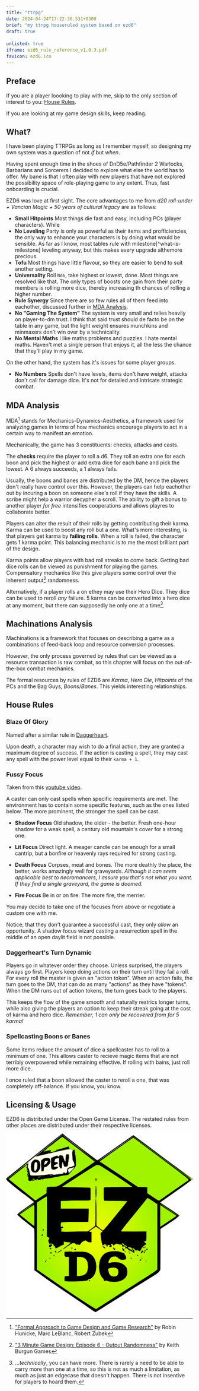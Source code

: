 ```yaml
---
title: "ttrpg"
date: 2024-04-24T17:22:30.531+0300
brief: "my ttrpg houseruled system based on ezd6" 
draft: true

unlisted: true
iframe: ezd6_rule_reference_v1.0.3.pdf
favicon: ezd6.ico
---
```


## Preface

If you are a player loooking to play with me, skip to the only section of interest to you: [House Rules](#house-rules).

If you are looking at my game design skills, keep reading.

## What?

I have been playing TTRPGs as long as I remember myself, so designing my own system was a question of not *if* but *when*.

Having spent enough time in the shoes of DnD5e/Pathfinder 2 Warlocks, Barbarians and Sorcerers I decided to explore what else the world has to offer. My bane is that I often play with new players that have not explored the possibility space of role-playing game to any extent. Thus, fast onboarding is crucial.

EZD6 was love at first sight. The core advantages to me from *d20 roll-under + Vancian Magic + 50 years of cultural legacy* are as follows:

* **Small Hitpoints** Most things die fast and easy, including PCs (player characters). While 
* **No Leveling** Party is only as powerful as their items and profficiencies, the only way to enhance your characters is by doing what would be sensible. As far as I know, most tables rule with milestone[^what-is-milestone] leveling anyway, but this makes every upgrade althemore precious.
* **Tofu** Most things have little flavour, so they are easier to bend to suit another setting.
* **Universality** Roll `Nd6`, take highest or lowest, done. Most things are resolved like that. The only types of boosts one gain from their party members is rolling more dice, thereby increasing th chances of rolling a higher number.
* **Rule Synergy** Since there are so few rules all of them feed into eachother, discussed further in [MDA Analysis](#mda-analysis). 
* **No "Gaming The System"** The system is very small and relies heavily on player-to-dm trust. I think that said trust should de facto be on the table in any game, but the light weight ensures munchkins and minmaxers don't win over by a technicality.
* **No Mental Maths** I like maths problems and puzzles. I hate mental maths. Haven't met a single person that enjoys it, all the less the chance that they'll play in my game.

On the other hand, the system has it's issues for some player groups.

* **No Numbers** Spells don't have levels, items don't have weight, attacks don't call for damage dice. It's not for detailed and intricate strategic combat.

## MDA Analysis

MDA[^mda] stands for Mechanics-Dynamics-Aesthetics, a framework used for analyzing games in terms of how mechanics encourage players to act in a certain way to manifest an emotion.

Mechanically, the game has 3 constituents: checks, attacks and casts. 

The **checks** require the player to roll a d6. They roll an extra one for each boon and pick the highest or add extra dice for each bane and pick the lowest. A 6 always succeeds, a 1 always fails.

Usually, the boons and banes are distributed by the DM, hence the players don't really have control over this. However, the players can help eachother out by incuring a boon on someone else's roll if they have the skills. A scribe might help a warrior decypher a scroll. The ability to gift a bonus to another player *for free* intensifies cooperations and allows playres to collaborate better.

Players can alter the result of their rolls by getting contributing their karma. Karma can be used to boost any roll but a one. What's more interesting, is that players get karma by **failing rolls**. When a roll is failed, the character gets 1 karma point. This balancing mechanic is to me the most brilliant part of the design.

Karma points allow players with bad roll streaks to come back. Getting bad dice rolls can be viewed as punishment for playing the games. Compensatory mechanics like this give players some control over the inherent output[^output-randomness] randomness.

Alternatively, if a player rolls a on ethey may use their Hero Dice. They dice can be used to reroll *any* failure. 5 karma can be converted into a hero dice at any moment, but there can supposedly be only one at a time[^one-hero-dice]. 

## Machinations Analysis

Machinations is a framework that focuses on describing a game as a combinations of feed-back loop and resource conversion processes.

However, the only process governed by rules that can be viewed as a resource transaction is raw combat, so this chapter will focus on the out-of-the-box combat mechanics.

The formal resources by rules of EZD6 are *Karma*, *Hero Die*, *Hitpoints* of the PCs and the Bag Guys, *Boons*/*Banes*. This yields interesting relationships.

## House Rules 

### Blaze Of Glory

Named after a similar rule in [Daggerheart](https://daggerheart.org/rules).

Upon death, a character may wish to do a final action, they are granted a maximum degree of success. If the action is casting a spell, they may cast any spell with the power level equal to their `karma + 1`.

### Fussy Focus

Taken from this [youtube video](https://youtu.be/bZheDgXE5F0?si=SQn_aUCAbRTxHxZJ).

A caster can only cast spells when specific requirements are met. The environment has to contain some specific features, such as the ones listed below. The more prominent, the stronger the spell can be cast.

* **Shadow Focus** Old shadow, the older - the better. Fresh one-hour shadow for a weak spell, a century old mountain's cover for a strong one.

* **Lit Focus** Direct light. A meager candle can be enough for a small cantrip, but a bonfire or heavenly rays required for strong casting.

* **Death Focus** Corpses, meat and bones. The more deathly the place, the better, works amazingly well for graveyards. *Although it can seem applicable best to necromancers, I assure you that's not what you want. If they find a single graveyard, the game is doomed.*

* **Fire Focus** Be in or on fire. The more fire, the merrier.

You may decide to take one of the focuses from above or negotiate a custom one with me.

Notice, that they don't guarantee a successful cast, they only *allow* an opportunity. A shadow focus wizard casting a resurrection spell in the middle of an open daylit field is not possible.

### Daggerheart's Turn Dynamic

Players go in whatever order they choose. Unless surprised, the players always go first. Players keep doing actions on their turn until they fail a roll. For every roll the master is given an "action token". When an action fails, the turn goes to the DM, that can do as many "actions" as they have "tokens". When the DM runs out of action tokens, the turn goes back to the players.

This keeps the flow of the game smooth and naturally restrics longer turns, while also giving the players an option to keep their streak going at the cost of karma and hero dice. *Remember, 1 can only be recovered from for 5 karma!*

### Spellcasting Boons or Banes

Some items reduce the amount of dice a spellcaster has to roll to a minimum of one. This allows caster to recieve magic items that are not terribly overpowered while remaining effective. If rolling with bains, just roll more dice.

I once ruled that a boon allowed the caster to reroll a one, that was completely off-balance. If you know, you know. 

## Licensing & Usage

EZD6 is distributed under the Open Game License. The restated rules from other places are distributed under their respective licenses.

![Open EZD6 Logo](open-ezd6-logo-color.png)

[^mda]: ["Formal Approach to Game Design and Game Research"](https://users.cs.northwestern.edu/~hunicke/MDA.pdf) by Robin Hunicke, Marc LeBlanc, Robert Zubek
[^output-randomness]: ["3 Minute Game Design: Episode 6 - Output Randomness"](https://www.youtube.com/watch?v=2qfFEP_-LkI) by Keith Burgun Games
[^one-hero-dice]: ...*technically*, you can have more. There is rarely a need to be able to carry more than one at a time, so this is not as much a limitation, as much as just an edgecase that doesn't happen. There is not insentive for players to hoard them.
[^milestone]: Party levels up whenever the master says they level up. As opposed to leveling based on experience points. Usually preferred, since allows a finer control over character growth.
